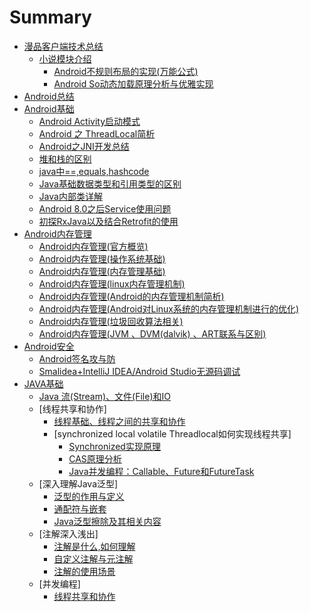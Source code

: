 # Summary
* [漫品客户端技术总结](manpin/README.md)
  * [小说模块介绍](manpin/xiaoshuo/xiaoshuoIntroduction.md)
      * [Android不规则布局的实现(万能公式)](manpin/xiaoshuo/buguizebuju.md)
      * [Android So动态加载原理分析与优雅实现](manpin/shipinzhuanmanhua/sodynamicload.md)
* [Android总结](README.md)
* [Android基础](chapter1.md)
   * [Android Activity启动模式](chapter1/android-activityqi-dong-mo-shi.md)
   * [Android 之 ThreadLocal简析](chapter1/android__threadlocal.md)
   * [Android之JNI开发总结](chapter1/jni_kaifazongjie.md)
   * [堆和栈的区别](chapter1/dui_zhan_qubie.md)
   * [java中==,equals,hashcode](chapter1/java_equals_hashcode.md)
   * [Java基础数据类型和引用类型的区别](chapter1/java_jichushu_yinyong_diff.md)
   * [Java内部类详解](chapter1/java_neibulei.md)
   * [Android 8.0之后Service使用问题](chapter1/android_8.0_server.md)
   * [初探RxJava以及结合Retrofit的使用](chapter1/rxjava_retrofit_android.md)
* [Android内存管理](AndroidMemory/handleMenmory.md)
  * [Android内存管理(官方概览)](AndroidMemory/officialOverview.md)
  * [Android内存管理(操作系统基础)](AndroidMemory/operating_system_basis.md)
  * [Android内存管理(内存管理基础)](AndroidMemory/memory_management.md)
  * [Android内存管理(linux内存管理机制)](AndroidMemory/linux_memory_managenment.md)
  * [Android内存管理(Android的内存管理机制简析)](AndroidMemory/Android_memory_manag.md)
  * [Android内存管理(Android对Linux系统的内存管理机制进行的优化)](AndroidMemory/Android_optimization_linux.md)
  * [Android内存管理(垃圾回收算法相关)](AndroidMemory/memory_callback.md)
  * [Android内存管理(JVM 、DVM(dalvik) 、ART联系与区别)](AndroidMemory/jvm_dvm_art_diffrent.md)
* [Android安全](androidan-quan.md)
   * [Android签名攻与防](androidan-quan/androidqian-ming-gong-yu-fang.md)
   * [Smalidea+IntelliJ IDEA/Android Studio无源码调试](androidan-quan/android-anquan-wuyuanmatiaoshi.md)
* [JAVA基础](java/README.md)
  * [Java 流(Stream)、文件(File)和IO](java/java_base/java_stream_io.md)
  * [线程共享和协作]
    * [线程基础、线程之间的共享和协作](handleThreads/baseThreadsAndCooperation.md)
    * [synchronized local volatile Threadlocal如何实现线程共享]
      * [Synchronized实现原理](handleThreads/synchronizedSharedThreads.md)
      * [CAS原理分析](handleThreads/casPrincipleAnalysis.md)
      * [Java并发编程：Callable、Future和FutureTask](handleThreads/callableFutureFutureTask.md)
  * [深入理解Java泛型]
    * [泛型的作用与定义](java/deepIntoJavaGenerics/roleAndSignificanceOfGenerics.md)
    * [通配符与嵌套](java/deepIntoJavaGenerics/javaGenericWildcard.md)
    * [Java泛型擦除及其相关内容](java/deepIntoJavaGenerics/JavaGenericErasure.md)
  * [注解深入浅出]
    * [注解是什么,如何理解](java/annotation/descriptionAnnotation.md)
    * [自定义注解与元注解](java/annotation/customAnnotation.md)
    * [注解的使用场景](java/annotation/enviromentAnnotation.md)
  * [并发编程]
    * [线程共享和协作](java/concurrentProgramming/threadSharedAndCooperation.md)
